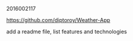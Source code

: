 2016002117



https://github.com/diptoroy/Weather-App



add a readme file, list features and technologies